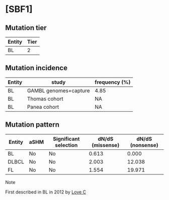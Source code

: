 # [SBF1]

## Mutation tier

|Entity|Tier|
|------|----|
|BL    |2   |

## Mutation incidence

|Entity|study                |frequency (%)|
|------|---------------------|-------------|
|BL    |GAMBL genomes+capture|4.85         |
|BL    |Thomas cohort        |  NA         |
|BL    |Panea cohort         |  NA         |

## Mutation pattern

|Entity|aSHM|Significant selection|dN/dS (missense)|dN/dS (nonsense)|
|------|----|---------------------|----------------|----------------|
|BL    |No  |No                   |0.613           | 0.000          |
|DLBCL |No  |No                   |2.003           |12.038          |
|FL    |No  |No                   |1.554           |19.971          |


> [!NOTE]
> First described in BL in 2012 by [Love C](https://pubmed.ncbi.nlm.nih.gov/23143597)
